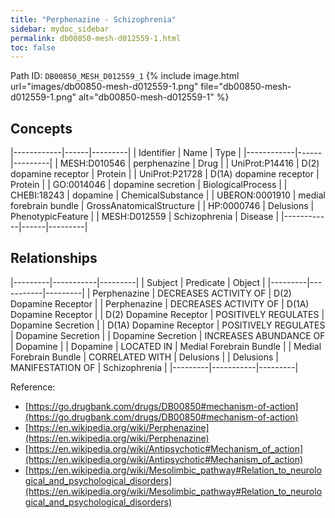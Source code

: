 ```yaml
---
title: "Perphenazine - Schizophrenia"
sidebar: mydoc_sidebar
permalink: db00850-mesh-d012559-1.html
toc: false 
---
```



Path ID: `DB00850_MESH_D012559_1`
{% include image.html url="images/db00850-mesh-d012559-1.png" file="db00850-mesh-d012559-1.png" alt="db00850-mesh-d012559-1" %}

## Concepts

|------------|------|---------|
| Identifier | Name | Type    |
|------------|------|---------|
| MESH:D010546 | perphenazine | Drug |
| UniProt:P14416 | D(2) dopamine receptor | Protein |
| UniProt:P21728 | D(1A) dopamine receptor | Protein |
| GO:0014046 | dopamine secretion | BiologicalProcess |
| CHEBI:18243 | dopamine | ChemicalSubstance |
| UBERON:0001910 | medial forebrain bundle | GrossAnatomicalStructure |
| HP:0000746 | Delusions | PhenotypicFeature |
| MESH:D012559 | Schizophrenia | Disease |
|------------|------|---------|

## Relationships

|---------|-----------|---------|
| Subject | Predicate | Object  |
|---------|-----------|---------|
| Perphenazine | DECREASES ACTIVITY OF | D(2) Dopamine Receptor |
| Perphenazine | DECREASES ACTIVITY OF | D(1A) Dopamine Receptor |
| D(2) Dopamine Receptor | POSITIVELY REGULATES | Dopamine Secretion |
| D(1A) Dopamine Receptor | POSITIVELY REGULATES | Dopamine Secretion |
| Dopamine Secretion | INCREASES ABUNDANCE OF | Dopamine |
| Dopamine | LOCATED IN | Medial Forebrain Bundle |
| Medial Forebrain Bundle | CORRELATED WITH | Delusions |
| Delusions | MANIFESTATION OF | Schizophrenia |
|---------|-----------|---------|

Reference: 
  - [https://go.drugbank.com/drugs/DB00850#mechanism-of-action](https://go.drugbank.com/drugs/DB00850#mechanism-of-action)
  - [https://en.wikipedia.org/wiki/Perphenazine](https://en.wikipedia.org/wiki/Perphenazine)
  - [https://en.wikipedia.org/wiki/Antipsychotic#Mechanism_of_action](https://en.wikipedia.org/wiki/Antipsychotic#Mechanism_of_action)
  - [https://en.wikipedia.org/wiki/Mesolimbic_pathway#Relation_to_neurological_and_psychological_disorders](https://en.wikipedia.org/wiki/Mesolimbic_pathway#Relation_to_neurological_and_psychological_disorders)
